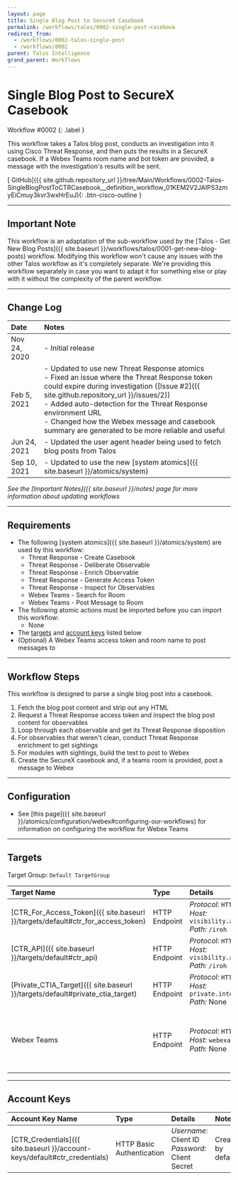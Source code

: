 ```yaml
---
layout: page
title: Single Blog Post to SecureX Casebook
permalink: /workflows/talos/0002-single-post-casebook
redirect_from:
  - /workflows/0002-talos-single-post
  - /workflows/0002
parent: Talos Intelligence
grand_parent: Workflows
---
```


# Single Blog Post to SecureX Casebook
<div markdown="1">
Workflow #0002
{: .label }
</div>

This workflow takes a Talos blog post, conducts an investigation into it using Cisco Threat Response, and then puts the results in a SecureX casebook. If a Webex Teams room name and bot token are provided, a message with the investigation's results will be sent.

[<i class="fab fa-github mr-1"></i> GitHub]({{ site.github.repository_url }}/tree/Main/Workflows/0002-Talos-SingleBlogPostToCTRCasebook__definition_workflow_01KEM2V2JAIPS3zmyEiCmuy3kvr3wxHrEuJ){: .btn-cisco-outline }

---

## Important Note
This workflow is an adaptation of the sub-workflow used by the [Talos - Get New Blog Posts]({{ site.baseurl }}/workflows/talos/0001-get-new-blog-posts) workflow. Modifying this workflow won't cause any issues with the other Talos workflow as it's completely separate. We're providing this workflow separately in case you want to adapt it for something else or play with it without the complexity of the parent workflow.

---

## Change Log

| Date | Notes |
|:-----|:------|
| Nov 24, 2020 | - Initial release |
| Feb 5, 2021 | - Updated to use new Threat Response atomics<br />- Fixed an issue where the Threat Response token could expire during investigation ([Issue #2]({{ site.github.repository_url }}/issues/2))<br />- Added auto-detection for the Threat Response environment URL<br />- Changed how the Webex message and casebook summary are generated to be more reliable and useful |
| Jun 24, 2021 | - Updated the user agent header being used to fetch blog posts from Talos |
| Sep 10, 2021 | - Updated to use the new [system atomics]({{ site.baseurl }}/atomics/system) |

_See the [Important Notes]({{ site.baseurl }}/notes) page for more information about updating workflows_

---

## Requirements
* The following [system atomics]({{ site.baseurl }}/atomics/system) are used by this workflow:
	* Threat Response - Create Casebook
	* Threat Response - Deliberate Observable
	* Threat Response - Enrich Observable
	* Threat Response - Generate Access Token
	* Threat Response - Inspect for Observables
	* Webex Teams - Search for Room
	* Webex Teams - Post Message to Room
* The following atomic actions must be imported before you can import this workflow:
	* None
* The [targets](#targets) and [account keys](#account-keys) listed below
* (Optional) A Webex Teams access token and room name to post messages to

---

## Workflow Steps
This workflow is designed to parse a single blog post into a casebook.

1. Fetch the blog post content and strip out any HTML
1. Request a Threat Response access token and inspect the blog post content for observables
1. Loop through each observable and get its Threat Response disposition
1. For observables that weren't clean, conduct Threat Response enrichment to get sightings
1. For modules with sightings, build the text to post to Webex
1. Create the SecureX casebook and, if a teams room is provided, post a message to Webex

---

## Configuration
* See [this page]({{ site.baseurl }}/atomics/configuration/webex#configuring-our-workflows) for information on configuring the workflow for Webex Teams

---

## Targets
Target Group: `Default TargetGroup`

| Target Name | Type | Details | Account Keys | Notes |
|:------------|:-----|:--------|:-------------|:------|
| [CTR_For_Access_Token]({{ site.baseurl }}/targets/default#ctr_for_access_token) | HTTP Endpoint | _Protocol:_ `HTTPS`<br />_Host:_ `visibility.amp.cisco.com`<br />_Path:_ `/iroh` | CTR_Credentials | Created by default |
| [CTR_API]({{ site.baseurl }}/targets/default#ctr_api) | HTTP Endpoint | _Protocol:_ `HTTPS`<br />_Host:_ `visibility.amp.cisco.com`<br />_Path:_ `/iroh` | None | Created by default |
| [Private_CTIA_Target]({{ site.baseurl }}/targets/default#private_ctia_target) | HTTP Endpoint | _Protocol:_ `HTTPS`<br />_Host:_ `private.intel.amp.cisco.com`<br />_Path:_ None | None | Created by default |
| Webex Teams | HTTP Endpoint | _Protocol:_ `HTTPS`<br />_Host:_ `webexapis.com`<br />_Path:_ None | None | Not necessary if Webex Teams activities are removed |

---

## Account Keys

| Account Key Name | Type | Details | Notes |
|:-----------------|:-----|:--------|:------|
| [CTR_Credentials]({{ site.baseurl }}/account-keys/default#ctr_credentials) | HTTP Basic Authentication | _Username:_ Client ID<br />_Password:_ Client Secret | Created by default |
